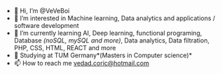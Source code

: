 - 👋 Hi, I’m @VeVeBoi
- 👀 I’m interested in Machine learning, Data analytics and applications / software development
- 🌱 I’m currently learning AI, Deep learning, functional programing, Database *(noSQL, mySQL and more)*, Data analytics, Data filtration, PHP, CSS, HTML, REACT and more
- 💼 Studying at TUM Germany*(Masters in Computer science)*
- 📫 How to reach me vedad.coric@hotmail.com
